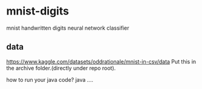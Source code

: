 # mnist-digits
mnist handwritten digits neural network classifier
## data
https://www.kaggle.com/datasets/oddrationale/mnist-in-csv/data
Put this in the archive folder.(directly under repo root).

how to run your java code? 
java ....

